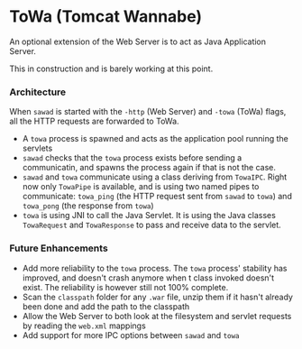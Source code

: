 # ToWa (Tomcat Wannabe)

An optional extension of the Web Server is to act as Java Application Server.

This in construction and is barely working at this point.

### Architecture

When `sawad` is started with the `-http` (Web Server) and `-towa` (ToWa) flags, all the HTTP requests are forwarded to ToWa.

- A `towa` process is spawned and acts as the application pool running the servlets
- `sawad` checks that the `towa` process exists before sending a communicatin, and spawns the process again if that is not the case.
- `sawad` and `towa` communicate using a class deriving from `TowaIPC`. Right now only `TowaPipe` is available, and is using two named pipes to communicate: `towa_ping` (the HTTP request sent from `sawad` to `towa`) and `towa_pong` (the response from `towa`)
- `towa` is using JNI to call the Java Servlet. It is using the Java classes `TowaRequest` and `TowaResponse` to pass and receive data to the servlet.

### Future Enhancements

- Add more reliability to the `towa` process. The `towa` process' stability has improved, and doesn't crash anymore when t class invoked doesn't exist. The reliability is however still not 100% complete.
- Scan the `classpath` folder for any `.war` file, unzip them if it hasn't already been done and add the path to the classpath
- Allow the Web Server to both look at the filesystem and servlet requests by reading the `web.xml` mappings
- Add support for more IPC options between `sawad` and `towa`
